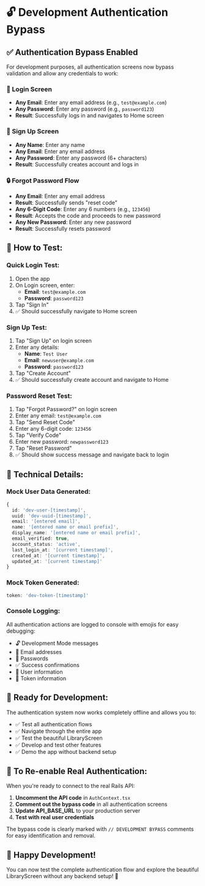 # 🔓 Development Authentication Bypass

## ✅ **Authentication Bypass Enabled**

For development purposes, all authentication screens now bypass validation and allow any credentials to work:

### **🔑 Login Screen**
- **Any Email**: Enter any email address (e.g., `test@example.com`)
- **Any Password**: Enter any password (e.g., `password123`)
- **Result**: Successfully logs in and navigates to Home screen

### **📝 Sign Up Screen**
- **Any Name**: Enter any name
- **Any Email**: Enter any email address
- **Any Password**: Enter any password (6+ characters)
- **Result**: Successfully creates account and logs in

### **🔒 Forgot Password Flow**
- **Any Email**: Enter any email address
- **Result**: Successfully sends "reset code"
- **Any 6-Digit Code**: Enter any 6 numbers (e.g., `123456`)
- **Result**: Accepts the code and proceeds to new password
- **Any New Password**: Enter any new password
- **Result**: Successfully resets password

## 🎯 **How to Test:**

### **Quick Login Test:**
1. Open the app
2. On Login screen, enter:
   - **Email**: `test@example.com`
   - **Password**: `password123`
3. Tap "Sign In"
4. ✅ Should successfully navigate to Home screen

### **Sign Up Test:**
1. Tap "Sign Up" on login screen
2. Enter any details:
   - **Name**: `Test User`
   - **Email**: `newuser@example.com`
   - **Password**: `password123`
3. Tap "Create Account"
4. ✅ Should successfully create account and navigate to Home

### **Password Reset Test:**
1. Tap "Forgot Password?" on login screen
2. Enter any email: `test@example.com`
3. Tap "Send Reset Code"
4. Enter any 6-digit code: `123456`
5. Tap "Verify Code"
6. Enter new password: `newpassword123`
7. Tap "Reset Password"
8. ✅ Should show success message and navigate back to login

## 🔧 **Technical Details:**

### **Mock User Data Generated:**
```typescript
{
  id: 'dev-user-[timestamp]',
  uuid: 'dev-uuid-[timestamp]',
  email: '[entered email]',
  name: '[entered name or email prefix]',
  display_name: '[entered name or email prefix]',
  email_verified: true,
  account_status: 'active',
  last_login_at: '[current timestamp]',
  created_at: '[current timestamp]',
  updated_at: '[current timestamp]'
}
```

### **Mock Token Generated:**
```typescript
token: 'dev-token-[timestamp]'
```

### **Console Logging:**
All authentication actions are logged to console with emojis for easy debugging:
- 🔓 Development Mode messages
- 📧 Email addresses
- 🔑 Passwords
- ✅ Success confirmations
- 👤 User information
- 🎫 Token information

## 🚀 **Ready for Development:**

The authentication system now works completely offline and allows you to:
- ✅ Test all authentication flows
- ✅ Navigate through the entire app
- ✅ Test the beautiful LibraryScreen
- ✅ Develop and test other features
- ✅ Demo the app without backend setup

## 🔄 **To Re-enable Real Authentication:**

When you're ready to connect to the real Rails API:

1. **Uncomment the API code** in `AuthContext.tsx`
2. **Comment out the bypass code** in all authentication screens
3. **Update API_BASE_URL** to your production server
4. **Test with real user credentials**

The bypass code is clearly marked with `// DEVELOPMENT BYPASS` comments for easy identification and removal.

## 🎉 **Happy Development!**

You can now test the complete authentication flow and explore the beautiful LibraryScreen without any backend setup! 🚀
